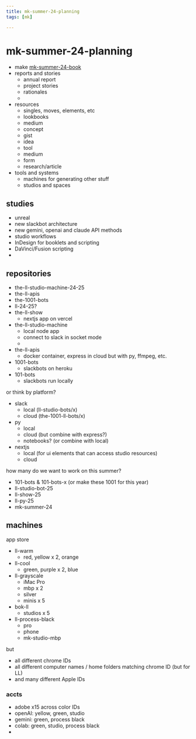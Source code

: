 ```yaml
---
title: mk-summer-24-planning
tags: [mk]

---
```


# mk-summer-24-planning

- make [mk-summer-24-book](/S_BK5-TISNuXUYHI_iVLqw)
- reports and stories
    - annual report
    - project stories
    - rationales
    - 
- resources
    - singles, moves, elements, etc
    - lookbooks
    - medium
    - concept
    - gist
    - idea
    - tool
    - medium
    - form
    - research/article
- tools and systems
    - machines for generating other stuff
    - studios and spaces


## studies

- unreal
- new slackbot architecture
- new gemini, openai and claude API methods
- studio workflows
- InDesign for booklets and scripting
- DaVinci/Fusion scripting
- 

## repositories

- the-ll-studio-machine-24-25
- the-ll-apis
- the-1001-bots
- ll-24-25?
- the-ll-show
    - nextjs app on vercel
- the-ll-studio-machine
    - local node app
    - connect to slack in socket mode
    - 
- the-ll-apis
    - docker container, express in cloud but with py, ffmpeg, etc.
- 1001-bots
    - slackbots on heroku
- 101-bots
    - slackbots run locally

or think by platform?

- slack
    - local (ll-studio-bots/x)
    - cloud (the-1001-ll-bots/x)
- py
    - local
    - cloud (but combine with express?)
    - notebooks? (or combine with local)
- nextjs
    - local (for ui elements that can access studio resources) 
    - cloud

how many do we want to work on this summer?

- 101-bots & 101-bots-x (or make these 1001 for this year)
- ll-studio-bot-25
- ll-show-25
- ll-py-25
- mk-summer-24


## machines

app store
- ll-warm
    - red, yellow x 2, orange
- ll-cool
    - green, purple x 2, blue
- ll-grayscale
    - iMac Pro
    - mbp x 2
    - silver
    - minis x 5
- bok-ll
    - studios x 5
- ll-process-black
    - pro
    - phone
    - mk-studio-mbp

but 
- all different chrome IDs 
- all different computer names / home folders matching chrome ID (but for LL)
- and many different Apple IDs

### accts

- adobe x15 across color IDs
- openAI: yellow, green, studio
- gemini: green, process black
- colab: green, studio, process black
- 
